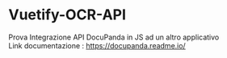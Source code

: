 # Vuetify-OCR-API
Prova Integrazione API DocuPanda in JS ad un altro applicativo <br>
Link documentazione : https://docupanda.readme.io/
